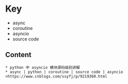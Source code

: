 # Key

* async 
* coroutine  
* asyncio 
* source code

## Content
```
* python 中 asyncio 模块源码级别讲解
* async | python | coroutine | source code | asyncio
>https://www.cnblogs.com/ssyfj/p/9219360.html
```
